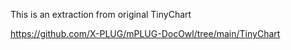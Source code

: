 This is an extraction from original TinyChart

https://github.com/X-PLUG/mPLUG-DocOwl/tree/main/TinyChart

